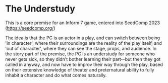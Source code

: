 # The Understudy

This is a core premise for an Inform 7 game, entered into SeedComp 2023 (https://seedcomp.org/)

The idea is that the PC is an actor in a play, and can switch between being 'in character', where their surroundings are the reality of the play itself, and 'out of character', where they can see the stage, props, and audience.  In the story part of the premise, the PC is an understudy for someone who never gets sick, so they didn't bother learning their part--but then they got called in anyway, and now have to improv their way through the play, based on their extensive knowledge of theater and preternatural ability to fully inhabit a character and do what comes naturally.
